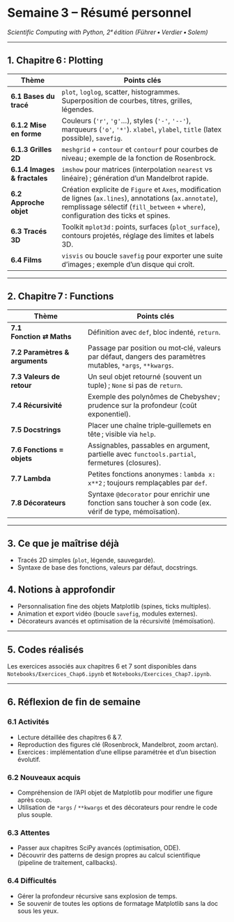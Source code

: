 # Semaine 3 – Résumé personnel  
*Scientific Computing with Python, 2ᵉ édition (Führer • Verdier • Solem)*

---

## 1. Chapitre 6 : Plotting  

| Thème | Points clés |
|-------|-------------|
| **6.1 Bases du tracé** | `plot`, `loglog`, scatter, histogrammes. Superposition de courbes, titres, grilles, légendes. |
| **6.1.2 Mise en forme** | Couleurs (`'r'`, `'g'`…), styles (`'-'`, `'--'`), marqueurs (`'o'`, `'*'`). `xlabel`, `ylabel`, `title` (latex possible), `savefig`. |
| **6.1.3 Grilles 2D** | `meshgrid` + `contour` et `contourf` pour courbes de niveau ; exemple de la fonction de Rosenbrock. |
| **6.1.4 Images & fractales** | `imshow` pour matrices (interpolation `nearest` vs linéaire) ; génération d’un Mandelbrot rapide. |
| **6.2 Approche objet** | Création explicite de `Figure` et `Axes`, modification de lignes (`ax.lines`), annotations (`ax.annotate`), remplissage sélectif (`fill_between` + `where`), configuration des ticks et spines. |
| **6.3 Tracés 3D** | Toolkit `mplot3d` : points, surfaces (`plot_surface`), contours projetés, réglage des limites et labels 3D. |
| **6.4 Films** | `visvis` ou boucle `savefig` pour exporter une suite d’images ; exemple d’un disque qui croît. |

---

## 2. Chapitre 7 : Functions  

| Thème | Points clés |
|-------|-------------|
| **7.1 Fonction ⇄ Maths** | Définition avec `def`, bloc indenté, `return`. |
| **7.2 Paramètres & arguments** | Passage par position ou mot‑clé, valeurs par défaut, dangers des paramètres mutables, `*args`, `**kwargs`. |
| **7.3 Valeurs de retour** | Un seul objet retourné (souvent un tuple) ; `None` si pas de `return`. |
| **7.4 Récursivité** | Exemple des polynômes de Chebyshev ; prudence sur la profondeur (coût exponentiel). |
| **7.5 Docstrings** | Placer une chaîne triple‑guillemets en tête ; visible via `help`. |
| **7.6 Fonctions = objets** | Assignables, passables en argument, partielle avec `functools.partial`, fermetures (closures). |
| **7.7 Lambda** | Petites fonctions anonymes : `lambda x: x**2` ; toujours remplaçables par `def`. |
| **7.8 Décorateurs** | Syntaxe `@decorator` pour enrichir une fonction sans toucher à son code (ex. vérif de type, mémoïsation). |

---

## 3. Ce que je maîtrise déjà  
- Tracés 2D simples (`plot`, légende, sauvegarde).  
- Syntaxe de base des fonctions, valeurs par défaut, docstrings.  

## 4. Notions à approfondir  
- Personnalisation fine des objets Matplotlib (spines, ticks multiples).  
- Animation et export vidéo (boucle `savefig`, modules externes).  
- Décorateurs avancés et optimisation de la récursivité (mémoïsation).  

---

## 5. Codes réalisés  
Les exercices associés aux chapitres 6 et 7 sont disponibles dans `Notebooks/Exercices_Chap6.ipynb` et `Notebooks/Exercices_Chap7.ipynb`. 

---

## 6. Réflexion de fin de semaine  

### 6.1 Activités  
- Lecture détaillée des chapitres 6 & 7.  
- Reproduction des figures clé (Rosenbrock, Mandelbrot, zoom arctan).  
- Exercices : implémentation d’une ellipse paramétrée et d’un bisection évolutif.  

### 6.2 Nouveaux acquis  
- Compréhension de l’API objet de Matplotlib pour modifier une figure après coup.  
- Utilisation de `*args` / `**kwargs` et des décorateurs pour rendre le code plus souple.  

### 6.3 Attentes  
- Passer aux chapitres SciPy avancés (optimisation, ODE).  
- Découvrir des patterns de design propres au calcul scientifique (pipeline de traitement, callbacks).  

### 6.4 Difficultés  
- Gérer la profondeur récursive sans explosion de temps.  
- Se souvenir de toutes les options de formatage Matplotlib sans la doc sous les yeux.  

